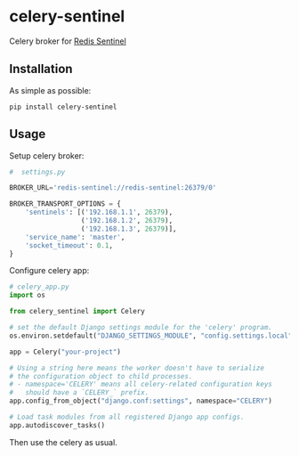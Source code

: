 # celery-sentinel

Celery broker for [Redis Sentinel](http://redis.io/topics/sentinel)

## Installation

As simple as possible:

```pip install celery-sentinel```

## Usage

Setup celery broker:

```python
#  settings.py

BROKER_URL='redis-sentinel://redis-sentinel:26379/0'

BROKER_TRANSPORT_OPTIONS = {
    'sentinels': [('192.168.1.1', 26379),
                  ('192.168.1.2', 26379),
                  ('192.168.1.3', 26379)],
    'service_name': 'master',
    'socket_timeout': 0.1,
}
```

Configure celery app:

```python
# celery_app.py
import os

from celery_sentinel import Celery

# set the default Django settings module for the 'celery' program.
os.environ.setdefault("DJANGO_SETTINGS_MODULE", "config.settings.local")

app = Celery("your-project")

# Using a string here means the worker doesn't have to serialize
# the configuration object to child processes.
# - namespace='CELERY' means all celery-related configuration keys
#   should have a `CELERY_` prefix.
app.config_from_object("django.conf:settings", namespace="CELERY")

# Load task modules from all registered Django app configs.
app.autodiscover_tasks()
```

Then use the celery as usual.